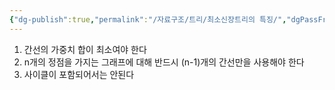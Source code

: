 ```yaml
---
{"dg-publish":true,"permalink":"/자료구조/트리/최소신장트리의 특징/","dgPassFrontmatter":true,"noteIcon":""}
---
```


1. 간선의 가중치 합이 최소여야 한다
2. n개의 정점을 가지는 그래프에 대해 반드시 (n-1)개의 간선만을 사용해야 한다
3. 사이클이 포함되어서는 안된다